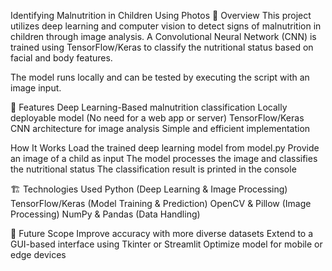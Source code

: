 Identifying Malnutrition in Children Using Photos
📌 Overview
This project utilizes deep learning and computer vision to detect signs of malnutrition in children through image analysis. A Convolutional Neural Network (CNN) is trained using TensorFlow/Keras to classify the nutritional status based on facial and body features.

The model runs locally and can be tested by executing the script with an image input.

🚀 Features
Deep Learning-Based malnutrition classification
Locally deployable model (No need for a web app or server)
TensorFlow/Keras CNN architecture for image analysis
Simple and efficient implementation

How It Works
Load the trained deep learning model from model.py
Provide an image of a child as input
The model processes the image and classifies the nutritional status
The classification result is printed in the console

🏗 Technologies Used
Python (Deep Learning & Image Processing)
TensorFlow/Keras (Model Training & Prediction)
OpenCV & Pillow (Image Processing)
NumPy & Pandas (Data Handling)

🎯 Future Scope
Improve accuracy with more diverse datasets
Extend to a GUI-based interface using Tkinter or Streamlit
Optimize model for mobile or edge devices
